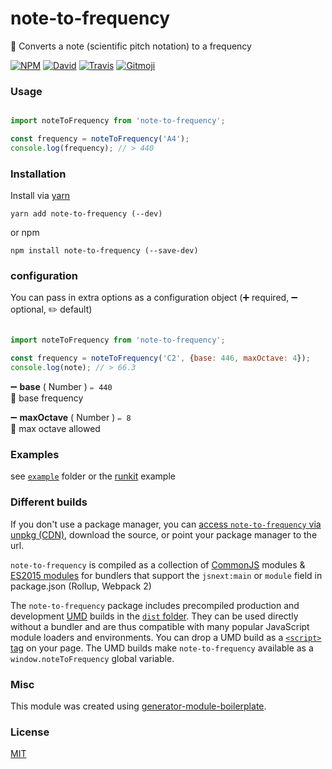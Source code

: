 # note-to-frequency

🎼 Converts a note (scientific pitch notation) to a frequency

[![NPM](https://img.shields.io/npm/v/note-to-frequency.svg?style=flat-square)](https://www.npmjs.com/package/note-to-frequency)
[![David](https://img.shields.io/david/duivvv/note-to-frequency.svg?style=flat-square)](https://david-dm.org/duivvv/note-to-frequency)
[![Travis](https://img.shields.io/travis/duivvv/note-to-frequency/master.svg?style=flat-square)](https://travis-ci.org/duivvv/note-to-frequency)
[![Gitmoji](https://img.shields.io/badge/gitmoji-%20😜%20😍-FFDD67.svg?style=flat-square)](https://gitmoji.carloscuesta.me/)

### Usage

```js

import noteToFrequency from 'note-to-frequency';

const frequency = noteToFrequency('A4');
console.log(frequency); // > 440

```

### Installation

Install via [yarn](https://github.com/yarnpkg/yarn)

	yarn add note-to-frequency (--dev)

or npm

	npm install note-to-frequency (--save-dev)

### configuration

You can pass in extra options as a configuration object (➕ required, ➖ optional, ✏️ default)

```js

import noteToFrequency from 'note-to-frequency';

const frequency = noteToFrequency('C2', {base: 446, maxOctave: 4});
console.log(note); // > 66.3

```

➖ **base** ( Number ) ` ✏️ 440 `
<br/> 📝 base frequency

➖ **maxOctave** ( Number ) ` ✏️ 8 `
<br/> 📝 max octave allowed


### Examples

see [`example`](example/script.js) folder or the [runkit](https://runkit.com/duivvv/note-to-frequency) example

### Different builds

If you don't use a package manager, you can [access `note-to-frequency` via unpkg (CDN)](https://unpkg.com/note-to-frequency/), download the source, or point your package manager to the url.

`note-to-frequency` is compiled as a collection of [CommonJS](http://webpack.github.io/docs/commonjs.html) modules & [ES2015 modules](http://www.2ality.com/2014/09/es6-modules-final.html) for bundlers that support the `jsnext:main` or `module` field in package.json (Rollup, Webpack 2)

The `note-to-frequency` package includes precompiled production and development [UMD](https://github.com/umdjs/umd) builds in the [`dist` folder](https://unpkg.com/note-to-frequency/dist/). They can be used directly without a bundler and are thus compatible with many popular JavaScript module loaders and environments. You can drop a UMD build as a [`<script>` tag](https://unpkg.com/note-to-frequency) on your page. The UMD builds make `note-to-frequency` available as a `window.noteToFrequency` global variable.

### Misc

This module was created using [generator-module-boilerplate](https://github.com/duivvv/generator-module-boilerplate).

### License

[MIT](LICENSE)
